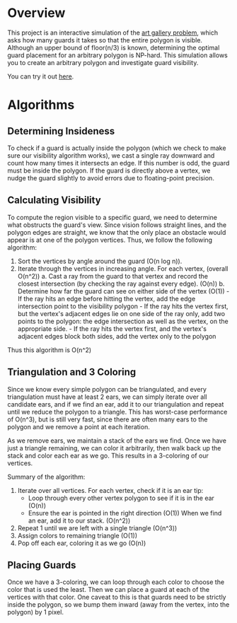 # Overview

This project is an interactive simulation of the [art gallery problem](https://en.wikipedia.org/wiki/Art_gallery_problem), which asks how many guards it takes so that the entire polygon is visible. Although an upper bound of floor(n/3) is known, determining the optimal guard placement for an arbitrary polygon is NP-hard. This simulation allows you to create an arbitrary polygon and investigate guard visibility.

You can try it out [here](https://rawgit.com/hexahedria/math_198o_gallery/master/index.html).

# Algorithms

## Determining Insideness

To check if a guard is actually inside the polygon (which we check to make sure our visibility algorithm works), we cast a single ray downward and count how many times it intersects an edge. If this number is odd, the guard must be inside the polygon. If the guard is directly above a vertex, we nudge the guard slightly to avoid errors due to floating-point precision.

## Calculating Visibility

To compute the region visible to a specific guard, we need to determine what obstructs the guard's view. Since vision follows straight lines, and the polygon edges are straight, we know that the only place an obstacle would appear is at one of the polygon vertices. Thus, we follow the following algorithm:

1. Sort the vertices by angle around the guard (O(n log n)).
2. Iterate through the vertices in increasing angle. For each vertex, (overall O(n^2))
    a. Cast a ray from the guard to that vertex and record the closest  intersection (by checking the ray against every edge). (O(n))
    b. Determine how far the guard can see on either side of the vertex (O(1))
        - If the ray hits an edge before hitting the vertex, add the edge intersection point to the visibility polygon
        - If the ray hits the vertex first, but the vertex's adjacent edges lie on one side of the ray only, add two points to the polygon: the edge intersection as well as the vertex, on the appropriate side.
        - If the ray hits the vertex first, and the vertex's adjacent edges block both sides, add the vertex only to the polygon

Thus this algorithm is O(n^2)

## Triangulation and 3 Coloring

Since we know every simple polygon can be triangulated, and every triangulation must have at least 2 ears, we can simply iterate over all candidate ears, and if we find an ear, add it to our triangulation and repeat until we reduce the polygon to a triangle. This has worst-case performance of O(n^3), but is still very fast, since there are often many ears to the polygon and we remove a point at each iteration.

As we remove ears, we maintain a stack of the ears we find. Once we have just a triangle remaining, we can color it arbitrarily, then walk back up the stack and color each ear as we go. This results in a 3-coloring of our vertices.

Summary of the algorithm:

1. Iterate over all vertices. For each vertex, check if it is an ear tip:
    - Loop through every other vertex polygon to see if it is in the ear (O(n))
    - Ensure the ear is pointed in the right direction (O(1))
   When we find an ear, add it to our stack. (O(n^2))
2. Repeat 1 until we are left with a single triangle (O(n^3))
3. Assign colors to remaining triangle (O(1))
4. Pop off each ear, coloring it as we go (O(n))

## Placing Guards

Once we have a 3-coloring, we can loop through each color to choose the color that is used the least. Then we can place a guard at each of the vertices with that color. One caveat to this is that guards need to be strictly inside the polygon, so we bump them inward (away from the vertex, into the polygon) by 1 pixel.
